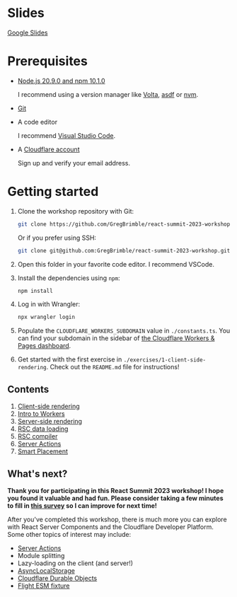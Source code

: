# Slides

[Google Slides](https://docs.google.com/presentation/d/1nS69MFKWgzd9vWWPybAe9NhjUtX9IoazB1MHutCdsI8/edit?usp=sharing)

# Prerequisites

- [Node.js 20.9.0 and npm 10.1.0](https://nodejs.org/en/download)

  I recommend using a version manager like [Volta](https://volta.sh/), [asdf](https://asdf-vm.com/) or [nvm](https://github.com/nvm-sh/nvm).

- [Git](https://git-scm.com/downloads)

- A code editor

  I recommend [Visual Studio Code](https://code.visualstudio.com/Download).

- A [Cloudflare account](https://dash.cloudflare.com/sign-up/workers)

  Sign up and verify your email address.

# Getting started

1.  Clone the workshop repository with Git:

    ```sh
    git clone https://github.com/GregBrimble/react-summit-2023-workshop.git
    ```

    Or if you prefer using SSH:

    ```sh
    git clone git@github.com:GregBrimble/react-summit-2023-workshop.git
    ```

1.  Open this folder in your favorite code editor. I recommend VSCode.

1.  Install the dependencies using `npm`:

    ```sh
    npm install
    ```

1.  Log in with Wrangler:

    ```sh
    npx wrangler login
    ```

1.  Populate the `CLOUDFLARE_WORKERS_SUBDOMAIN` value in `./constants.ts`. You can find your subdomain in the sidebar of [the Cloudflare Workers & Pages dashboard](https://dash.cloudflare.com/?to=/:account/workers-and-pages).

1.  Get started with the first exercise in `./exercises/1-client-side-rendering`. Check out the `README.md` file for instructions!

## Contents

1. [Client-side rendering](./exercises/1-client-side-rendering)
1. [Intro to Workers](./exercises/2-intro-to-workers)
1. [Server-side rendering](./exercises/3-server-side-rendering)
1. [RSC data loading](./exercises/4-rsc-data-loading)
1. [RSC compiler](./exercises/5-rsc-compiler)
1. [Server Actions](./exercises/6-server-actions)
1. [Smart Placement](./exercises/7-smart-placement)

## What's next?

**Thank you for participating in this React Summit 2023 workshop! I hope you found it valuable and had fun. Please consider taking a few minutes to fill in [this survey](https://forms.gle/o9yEBzhiX7JDNGgq8) so I can improve for next time!**

After you've completed this workshop, there is much more you can explore with React Server Components and the Cloudflare Developer Platform. Some other topics of interest may include:

- [Server Actions](https://react.dev/reference/react/use-server#server-actions-in-forms)
- Module splitting
- Lazy-loading on the client (and server!)
- [AsyncLocalStorage](https://github.com/wintercg/proposal-common-minimum-api/blob/main/asynclocalstorage.md)
- [Cloudflare Durable Objects](https://developers.cloudflare.com/durable-objects)
- [Flight ESM fixture](https://github.com/facebook/react/tree/main/fixtures/flight-esm)
